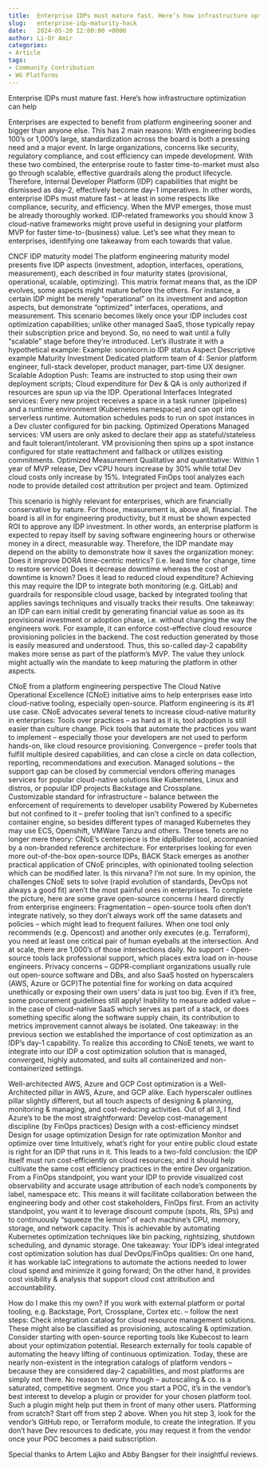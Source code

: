 ```yaml
---
title:  Enterprise IDPs must mature fast. Here’s how infrastructure optimization can help
slug:   enterprise-idp-maturity-hack
date:   2024-05-20 12:00:00 +0000
author: Li-Or Amir
categories:
- Article
tags:
- Community Contribution
- WG Platforms
---
```

Enterprise IDPs must mature fast. Here’s how infrastructure optimization can help


Enterprises are expected to benefit from platform engineering sooner and bigger than anyone else. This has 2 main reasons:
With engineering bodies 100’s or 1,000’s large, standardization across the board is both a pressing need and a major event. 
In large organizations, concerns like security, regulatory compliance, and cost efficiency can impede development.
With these two combined, the enterprise route to faster time-to-market must also go through scalable, effective guardrails along the product lifecycle. Therefore, Internal Developer Platform (IDP) capabilities that might be dismissed as day-2, effectively become day-1 imperatives. In other words, enterprise IDPs must mature fast – at least in some respects like compliance, security, and efficiency. When the MVP emerges, those must be already thoroughly worked.
IDP-related frameworks you should know
3 cloud-native frameworks might prove useful in designing your platform MVP for faster time-to-(business) value. Let’s see what they mean to enterprises, identifying one takeaway from each towards that value.   

CNCF IDP maturity model
The platform engineering maturity model presents five IDP aspects (investment, adoption, interfaces, operations, measurement), each described in four maturity states (provisional, operational, scalable, optimizing). 
This matrix format means that, as the IDP evolves, some aspects might mature before the others. For instance, a certain IDP might be merely “operational” on its investment and adoption aspects, but demonstrate “optimized” interfaces, operations, and measurement. 
This scenario becomes likely once your IDP includes cost optimization capabilities; unlike other managed SaaS, those typically repay their subscription price and beyond. So, no need to wait until a fully “scalable” stage before they’re introduced. Let’s illustrate it with a hypothetical example:
Example: soonicorn.io IDP status
Aspect
Descriptive example
Maturity
Investment
Dedicated platform team of 4: Senior platform engineer, full-stack developer, product manager, part-time UX designer.
Scalable
Adoption
Push: Teams are instructed to stop using their own deployment scripts; Cloud expenditure for Dev & QA is only authorized if resources are spun up via the IDP.
Operational
Interfaces
Integrated services: 
Every new project receives a space in a task runner (pipelines) and a runtime environment (Kubernetes namespace) and can opt into serverless runtime.
Automation schedules pods to run on spot instances in a Dev cluster configured for bin packing.
Optimized
Operations
Managed services: VM users are only asked to declare their app as stateful/stateless and fault tolerant/intolerant. VM provisioning then spins up a spot instance configured for state reattachment and fallback or utilizes existing commitments.
Optimized
Measurement
Qualitative and quantitative: Within 1 year of MVP release, Dev vCPU hours increase by 30% while total Dev cloud costs only increase by 15%. Integrated FinOps tool analyzes each node to provide detailed cost attribution per project and team.
Optimized


This scenario is highly relevant for enterprises, which are financially conservative by nature. For those, measurement is, above all, financial. The board is all in for engineering productivity, but it must be shown expected ROI to approve any IDP investment. In other words, an enterprise platform is expected to repay itself by saving software engineering hours or otherwise money in a direct, measurable way. Therefore, the IDP mandate may depend on the ability to demonstrate how it saves the organization money:
Does it improve DORA time-centric metrics? (i.e. lead time for change, time to restore service)
Does it decrease downtime whereas the cost of downtime is known?
Does it lead to reduced cloud expenditure?
 Achieving this may require the IDP to integrate both monitoring (e.g. GitLab) and guardrails for responsible cloud usage, backed by integrated tooling that applies savings techniques and visually tracks their results.
One takeaway: an IDP can earn initial credit by generating financial value as soon as its provisional investment or adoption phase, i.e. without changing the way the engineers work. For example, it can enforce cost-effective cloud resource provisioning policies in the backend. The cost reduction generated by those is easily measured and understood. Thus, this so-called day-2 capability makes more sense as part of the platform’s MVP. The value they unlock might actually win the mandate to keep maturing the platform in other aspects.

CNoE from a platform engineering perspective
The Cloud Native Operational Excellence (CNoE) initiative aims to help enterprises ease into cloud-native tooling, especially open-source. Platform engineering is its #1 use case. CNoE advocates several tenets to increase cloud-native maturity in enterprises:
Tools over practices – as hard as it is, tool adoption is still easier than culture change. Pick tools that automate the practices you want to implement – especially those your developers are not used to perform hands-on, like cloud resource provisioning.
Convergence – prefer tools that fulfill multiple desired capabilities, and can close a circle on data collection, reporting, recommendations and execution.
Managed solutions – the support gap can be closed by commercial vendors offering manages services for popular cloud-native solutions like Kubernetes, Linux and distros, or popular IDP projects Backstage and Crossplane.  
Customizable standard for infrastructure – balance between the enforcement of requirements to developer usability 
Powered by Kubernetes but not confined to it – prefer tooling that isn’t confined to a specific container engine, so besides different types of managed Kubernetes they may use ECS, Openshift, VMWare Tanzu and others.
These tenets are no longer mere theory: CNoE’s centerpiece is the idpBuilder tool, accompanied by a non-branded reference architecture. For enterprises looking for even more out-of-the-box open-source IDPs, BACK Stack emerges as another practical application of CNoE principles, with opinionated tooling selection which can be modified later.
Is this nirvana? I’m not sure. In my opinion, the challenges CNoE sets to solve (rapid evolution of standards, DevOps not always a good fit) aren’t the most painful ones in enterprises.
To complete the picture, here are some grave open-source concerns I heard directly from enterprise engineers:
Fragmentation – open-source tools often don’t integrate natively, so they don’t always work off the same datasets and policies – which might lead to frequent failures. When one tool only recommends (e.g. Opencost) and another only executes (e.g. Terraform), you need at least one critical pair of human eyeballs at the intersection. And at scale, there are 1,000’s of those intersections daily.
No support - Open-source tools lack professional support, which places extra load on in-house engineers.
Privacy concerns – GDPR-compliant organizations usually rule out open-source software and DBs, and also SaaS hosted on hyperscalers (AWS, Azure or GCP)The potential fine for working on data acquired unethically or exposing their own users’ data is just too big. Even if it’s free, some procurement guidelines still apply!
Inability to measure added value – in the case of cloud-native SaaS which serves as part of a stack, or does something specific along the software supply chain, its  contribution to metrics improvement cannot always be isolated.
One takeaway: in the previous section we established the importance of cost optimization as an IDP’s day-1 capability. To realize this according to CNoE tenets, we want to integrate into our IDP a cost optimization solution that is managed, converged, highly automated, and suits all containerized and non-containerized settings.

Well-architected AWS, Azure and GCP
Cost optimization is a Well-Architected pillar in AWS, Azure, and GCP alike. Each hyperscaler outlines pillar slightly different, but all touch aspects of designing & planning, monitoring & managing, and cost-reducing activities. Out of all 3, I find Azure’s to be the most straightforward:
Develop cost-management discipline (by FinOps practices)
Design with a cost-efficiency mindset
Design for usage optimization
Design for rate optimization
Monitor and optimize over time
Intuitively, what’s right for your entire public cloud estate is right for an IDP that runs in it. This leads to a two-fold conclusion: the IDP itself must run cost-efficiently on cloud resources; and it should help cultivate the same cost efficiency practices in the entire Dev organization. 
From a FinOps standpoint, you want your IDP to provide visualized cost observability and accurate usage attribution of each node’s components by label, namespace etc. This means it will facilitate collaboration between the engineering body and other cost stakeholders, FinOps first.
From an activity standpoint, you want it to leverage discount compute (spots, RIs, SPs) and to continuously “squeeze the lemon” of each machine’s CPU, memory, storage, and network capacity. This is achievable by automating Kubernetes optimization techniques like bin packing, rightsizing, shutdown scheduling, and dynamic storage.
One takeaway: Your IDP’s ideal integrated cost optimization solution has dual DevOps/FinOps qualities: On one hand, it has workable IaC integrations to automate the actions needed to lower cloud spend and minimize it going forward; On the other hand, it provides cost visibility & analysis that support cloud cost attribution and accountability. 


How do I make this my own?
If you work with external platform or portal tooling, e.g. Backstage, Port, Crossplane, Cortex etc. – follow the next steps:
Check integration catalog for cloud resource management solutions. These might also be classified as provisioning, autoscaling & optimization. 
Consider starting with open-source reporting tools like Kubecost to learn about your optimization potential. 
Research externally for tools capable of automating the heavy lifting of continuous optimization. Today, these are nearly non-existent in the integration catalogs of platform vendors – because they are considered day-2 capabilities, and most platforms are simply not there. No reason to worry though – autoscaling & co. is a saturated, competitive segment. Once you start a POC, it’s in the vendor’s best interest to develop a plugin or provider for your chosen platform tool. Such a plugin might help put them in front of many other users.
Platforming from scratch? Start off from step 2 above. When you hit step 3, look for the vendor’s GitHub repo, or Terraform module, to create the integration. If you don’t have Dev resources to dedicate, you may request it from the vendor once your POC becomes a paid subscription.


Special thanks to Artem Lajko and Abby Bangser for their insightful reviews.

